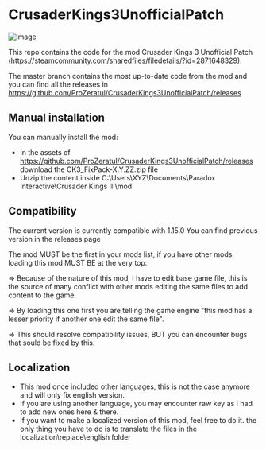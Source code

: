 # CrusaderKings3UnofficialPatch

![image](https://github.com/user-attachments/assets/1712db54-24bd-4a75-86d4-fdb283677ecd)

This repo contains the code for the mod Crusader Kings 3 Unofficial Patch (https://steamcommunity.com/sharedfiles/filedetails/?id=2871648329).

The master branch contains the most up-to-date code from the mod and you can find all the releases in https://github.com/ProZeratul/CrusaderKings3UnofficialPatch/releases

## Manual installation

You can manually install the mod:
  - In the assets of https://github.com/ProZeratul/CrusaderKings3UnofficialPatch/releases download the CK3_FixPack-X.Y.ZZ.zip file
  - Unzip the content inside C:\Users\XYZ\Documents\Paradox Interactive\Crusader Kings III\mod

## Compatibility

The current version is currently compatible with 1.15.0
You can find previous version in the releases page

The mod MUST be the first in your mods list, if you have other mods, loading this mod MUST BE at the very top.

=> Because of the nature of this mod, I have to edit base game file, this is the source of many conflict with other mods editing the same files to add content to the game.

=> By loading this one first you are telling the game engine "this mod has a lesser priority if another one edit the same file".

=> This should resolve compatibility issues, BUT you can encounter bugs that sould be fixed by this.

## Localization

- This mod once included other languages, this is not the case anymore and will only fix english version.
- If you are using another language, you may encounter raw key as I had to add new ones here & there.
- If you want to make a localized version of this mod, feel free to do it. the only thing you have to do is to translate the files in the localization\replace\english folder
